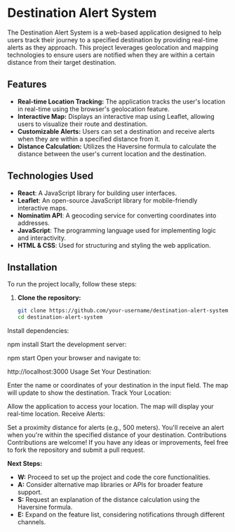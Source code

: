 # Destination Alert System

The Destination Alert System is a web-based application designed to help users track their journey to a specified destination by providing real-time alerts as they approach. This project leverages geolocation and mapping technologies to ensure users are notified when they are within a certain distance from their target destination.

## Features

- **Real-time Location Tracking:** The application tracks the user's location in real-time using the browser's geolocation feature.
- **Interactive Map:** Displays an interactive map using Leaflet, allowing users to visualize their route and destination.
- **Customizable Alerts:** Users can set a destination and receive alerts when they are within a specified distance from it.
- **Distance Calculation:** Utilizes the Haversine formula to calculate the distance between the user's current location and the destination.

## Technologies Used

- **React**: A JavaScript library for building user interfaces.
- **Leaflet**: An open-source JavaScript library for mobile-friendly interactive maps.
- **Nominatim API**: A geocoding service for converting coordinates into addresses.
- **JavaScript**: The programming language used for implementing logic and interactivity.
- **HTML & CSS**: Used for structuring and styling the web application.

## Installation

To run the project locally, follow these steps:

1. **Clone the repository:**

   ```bash
   git clone https://github.com/your-username/destination-alert-system.git
   cd destination-alert-system
Install dependencies:


npm install
Start the development server:

npm start
Open your browser and navigate to:


http://localhost:3000
Usage
Set Your Destination:

Enter the name or coordinates of your destination in the input field.
The map will update to show the destination.
Track Your Location:

Allow the application to access your location.
The map will display your real-time location.
Receive Alerts:

Set a proximity distance for alerts (e.g., 500 meters).
You'll receive an alert when you're within the specified distance of your destination.
Contributions
Contributions are welcome! If you have any ideas or improvements, feel free to fork the repository and submit a pull request.


**Next Steps:**
- **W:** Proceed to set up the project and code the core functionalities.
- **A:** Consider alternative map libraries or APIs for broader feature support.
- **S:** Request an explanation of the distance calculation using the Haversine formula.
- **E:** Expand on the feature list, considering notifications through different channels.






